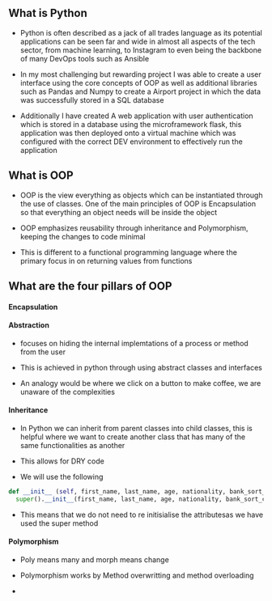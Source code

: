 


## What is Python

- Python is often described as a jack of all trades language as its potential applications can be seen far and wide in almost
all aspects of the tech sector, from machine learning, to Instagram to even being the backbone of many DevOps tools such as
Ansible

- In my most challenging but rewarding project I was able to create a user interface using the core concepts of OOP
as well as additional libraries such as Pandas and Numpy to create a Airport project in which the data was successfully stored
in a SQL database

- Additionally I have created A web application with user authentication which is stored in a database using the microframework flask,
this application was then deployed onto a virtual machine which was configured with the correct DEV environment to effectively run the application

## What is OOP

- OOP is the view everything as objects which can be instantiated through the use of classes. One of the main principles of OOP is Encapsulation so that everything an object needs will be inside the object

- OOP emphasizes reusability through inheritance and Polymorphism, keeping the changes to code minimal

- This is different to a functional programming language where the primary focus in on returning values from functions


## What are the four pillars of OOP

#### Encapsulation



#### Abstraction

- focuses on hiding the internal implemtations of a process or method from the user
- This is achieved in python through using abstract classes and interfaces

- An analogy would be where we click on a button to make coffee, we are unaware of the complexities


#### Inheritance

- In Python we can inherit from parent classes into child classes, this is helpful
where we want to create another class that has many of the same functionalities as another

- This allows for DRY code

- We will use the following

```Python
def __init__ (self, first_name, last_name, age, nationality, bank_sort_code, stream, sparta_rank):
  super().__init__(first_name, last_name, age, nationality, bank_sort_code)
```

- This means that we do not need to re initisialise the attributesas we have used the
super method


#### Polymorphism

- Poly means many and morph means change

- Polymorphism works by Method overwritting and method overloading

-
